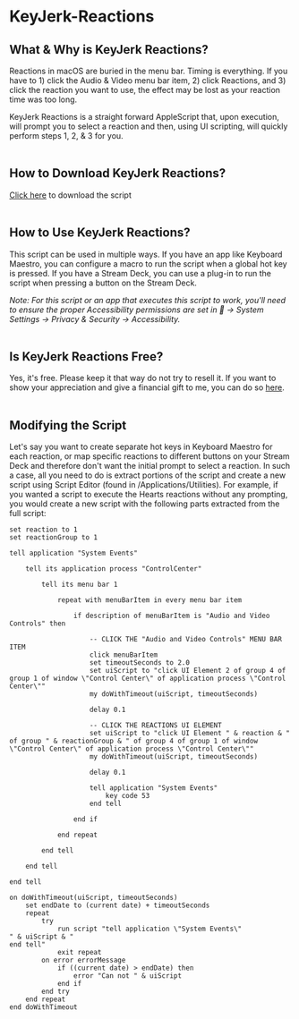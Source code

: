 # KeyJerk-Reactions

## What & Why is KeyJerk Reactions?
Reactions in macOS are buried in the menu bar. Timing is everything. If you have to 1) click the Audio & Video menu bar item, 2) click Reactions, and 3) click the reaction you want to use, the effect may be lost as your reaction time was too long.

KeyJerk Reactions is a straight forward AppleScript that, upon execution, will prompt you to select a reaction and then, using UI scripting, will quickly perform steps 1, 2, & 3 for you.
<BR><BR>

## How to Download KeyJerk Reactions?
[Click here](https://github.com/x74353/KeyJerk-Reactions/raw/main/KeyJerk%20Reactions.scpt) to download the script
<BR><BR>

## How to Use KeyJerk Reactions?
This script can be used in multiple ways. If you have an app like Keyboard Maestro, you can configure a macro to run the script when a global hot key is pressed. If you have a Stream Deck, you can use a plug-in to run the script when pressing a button on the Stream Deck.

_Note: For this script or an app that executes this script to work, you'll need to ensure the proper Accessibility permissions are set in  → System Settings → Privacy & Security → Accessibility._
<BR><BR>

## Is KeyJerk Reactions Free?
Yes, it's free. Please keep it that way do not try to resell it. If you want to show your appreciation and give a financial gift to me, you can do so [here](http://buymeacoffee.com/x74353).
<BR><BR>

## Modifying the Script
Let's say you want to create separate hot keys in Keyboard Maestro for each reaction, or map specific reactions to different buttons on your Stream Deck and therefore don't want the initial prompt to select a reaction. In such a case, all you need to do is extract portions of the script and create a new script using Script Editor (found in /Applications/Utilities). For example, if you wanted a script to execute the Hearts reactions without any prompting, you would create a new script with the following parts extracted from the full script:

```
set reaction to 1
set reactionGroup to 1

tell application "System Events"
	
	tell its application process "ControlCenter"
		
		tell its menu bar 1
			
			repeat with menuBarItem in every menu bar item
				
				if description of menuBarItem is "Audio and Video Controls" then
					
					-- CLICK THE "Audio and Video Controls" MENU BAR ITEM
					click menuBarItem
					set timeoutSeconds to 2.0
					set uiScript to "click UI Element 2 of group 4 of group 1 of window \"Control Center\" of application process \"Control Center\""
					my doWithTimeout(uiScript, timeoutSeconds)
					
					delay 0.1
					
					-- CLICK THE REACTIONS UI ELEMENT
					set uiScript to "click UI Element " & reaction & " of group " & reactionGroup & " of group 4 of group 1 of window \"Control Center\" of application process \"Control Center\""
					my doWithTimeout(uiScript, timeoutSeconds)
					
					delay 0.1
					
					tell application "System Events"
						key code 53
					end tell
					
				end if
				
			end repeat
			
		end tell
		
	end tell
	
end tell

on doWithTimeout(uiScript, timeoutSeconds)
	set endDate to (current date) + timeoutSeconds
	repeat
		try
			run script "tell application \"System Events\"
" & uiScript & "
end tell"
			exit repeat
		on error errorMessage
			if ((current date) > endDate) then
				error "Can not " & uiScript
			end if
		end try
	end repeat
end doWithTimeout
```


